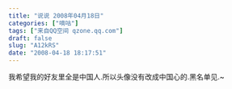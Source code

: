 ```yaml
---
title: "说说 2008年04月18日"
categories: ["嘀咕"]
tags: ["来自QQ空间 qzone.qq.com"]
draft: false
slug: "A12kRS"
date: "2008-04-18 18:17:51"
---
```


我希望我的好友里全是中国人.所以头像没有改成中国心的.黑名单见.~
